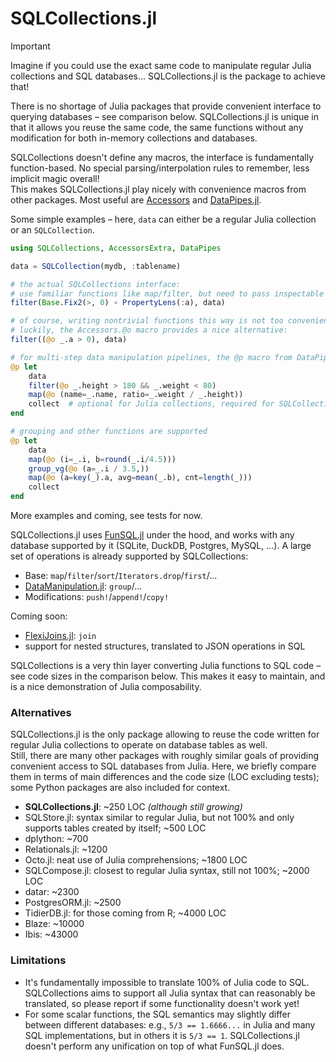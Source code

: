 # SQLCollections.jl

> [!IMPORTANT]
> Imagine if you could use the exact same code to manipulate regular Julia collections and SQL databases... SQLCollections.jl is the package to achieve that!

There is no shortage of Julia packages that provide convenient interface to querying databases – see comparison below. SQLCollections.jl is unique in that it allows you reuse the same code, the same functions without any modification for both in-memory collections and databases.

SQLCollections doesn't define any macros, the interface is fundamentally function-based. No special parsing/interpolation rules to remember, less implicit magic overall! \
This makes SQLCollections.jl play nicely with convenience macros from other packages. Most useful are [Accessors](https://github.com/JuliaObjects/Accessors.jl) and [DataPipes.jl](https://github.com/JuliaAPlavin/DataPipes.jl).

Some simple examples – here, `data` can either be a regular Julia collection or an `SQLCollection`.
```julia
using SQLCollections, AccessorsExtra, DataPipes

data = SQLCollection(mydb, :tablename)

# the actual SQLCollections interface:
# use familiar functions like map/filter, but need to pass inspectable function objects – not anonymous functions like x -> x.a > 0
filter(Base.Fix2(>, 0) ∘ PropertyLens(:a), data)

# of course, writing nontrivial functions this way is not too convenient
# luckily, the Accessors.@o macro provides a nice alternative:
filter((@o _.a > 0), data)

# for multi-step data manipulation pipelines, the @p macro from DataPipes is a natural fit:
@p let
    data
    filter(@o _.height > 180 && _.weight < 80)
    map(@o (name=_.name, ratio=_.weight / _.height))
    collect  # optional for Julia collections, required for SQLCollections – returns a StructArray for them
end

# grouping and other functions are supported
@p let
    data
    map(@o (i=_.i, b=round(_.i/4.5)))
    group_vg(@o (a=_.i / 3.5,))
    map(@o (a=key(_).a, avg=mean(_.b), cnt=length(_)))
    collect
end
```
More examples and coming, see tests for now.

SQLCollections.jl uses [FunSQL.jl](https://github.com/MechanicalRabbit/FunSQL.jl/tree/master) under the hood, and works with any database supported by it (SQLite, DuckDB, Postgres, MySQL, ...). A large set of operations is already supported by SQLCollections:
- Base: `map`/`filter`/`sort`/`Iterators.drop`/`first`/...
- [DataManipulation.jl](https://github.com/JuliaAPlavin/DataManipulation.jl): `group`/...
- Modifications: `push!`/`append!`/`copy!`

Coming soon:
- [FlexiJoins.jl](https://github.com/JuliaAPlavin/FlexiJoins.jl): `join`
- support for nested structures, translated to JSON operations in SQL

SQLCollections is a very thin layer converting Julia functions to SQL code – see code sizes in the comparison below. This makes it easy to maintain, and is a nice demonstration of Julia composability.

### Alternatives

SQLCollections.jl is the only package allowing to reuse the code written for regular Julia collections to operate on database tables as well. \
Still, there are many other packages with roughly similar goals of providing convenient access to SQL databases from Julia. Here, we briefly compare them in terms of main differences and the code size (LOC excluding tests); some Python packages are also included for context.
  - **SQLCollections.jl**: ~250 LOC *(although still growing)*
  - SQLStore.jl: syntax similar to regular Julia, but not 100% and only supports tables created by itself; ~500 LOC
  - dplython: ~700
  - Relationals.jl: ~1200
  - Octo.jl: neat use of Julia comprehensions; ~1800 LOC
  - SQLCompose.jl: closest to regular Julia syntax, still not 100%; ~2000 LOC
  - datar: ~2300
  - PostgresORM.jl: ~2500
  - TidierDB.jl: for those coming from R; ~4000 LOC
  - Blaze: ~10000
  - Ibis: ~43000

### Limitations

- It's fundamentally impossible to translate 100% of Julia code to SQL. SQLCollections aims to support all Julia syntax that can reasonably be translated, so please report if some functionality doesn't work yet!
- For some scalar functions, the SQL semantics may slightly differ between different databases: e.g., `5/3 == 1.6666...` in Julia and many SQL implementations, but in others it is `5/3 == 1`.  SQLCollections.jl doesn't perform any unification on top of what FunSQL.jl does.
